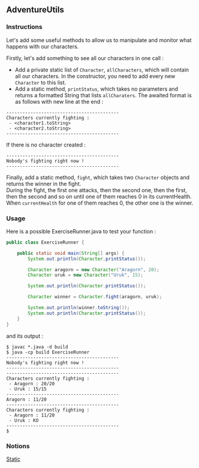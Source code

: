 ## AdventureUtils

### Instructions

Let's add some useful methods to allow us to manipulate and monitor what happens with our characters.

Firstly, let's add something to see all our characters in one call : 
* Add a private static list of `Character`, `allCharacters`, which will contain all our characters. In the constructor, you need to add every new `Character` to this list.
* Add a static method, `printStatus`, which takes no parameters and returns a formatted String that lists `allCharaters`. The awaited format is as follows with new line at the end : 
```
------------------------------------------
Characters currently fighting : 
 - <character1.toString>
 - <character2.toString>
------------------------------------------
```
If there is no character created : 
```
------------------------------------------
Nobody's fighting right now !
------------------------------------------
```

Finally, add a static method, `fight`, which takes two `Character` objects and returns the winner in the fight.  
During the fight, the first one attacks, then the second one, then the first, then the second and so on until one of them reaches 0 in its currentHealth. When `currentHealth` for one of them reaches 0, the other one is the winner.

### Usage

Here is a possible ExerciseRunner.java to test your function :

```java
public class ExerciseRunner {

    public static void main(String[] args) {
        System.out.println(Character.printStatus());

        Character aragorn = new Character("Aragorn", 20);
        Character uruk = new Character("Uruk", 15);

        System.out.println(Character.printStatus());

        Character winner = Character.fight(aragorn, uruk);

        System.out.println(winner.toString());
        System.out.println(Character.printStatus());
    }
}
```

and its output :
```shell
$ javac *.java -d build
$ java -cp build ExerciseRunner 
------------------------------------------
Nobody's fighting right now !
------------------------------------------
------------------------------------------
Characters currently fighting : 
 - Aragorn : 20/20
 - Uruk : 15/15
------------------------------------------
Aragorn : 11/20
------------------------------------------
Characters currently fighting : 
 - Aragorn : 11/20
 - Uruk : KO
------------------------------------------
$ 
```

### Notions
[Static](https://docs.oracle.com/javase/tutorial/java/javaOO/classvars.html)  